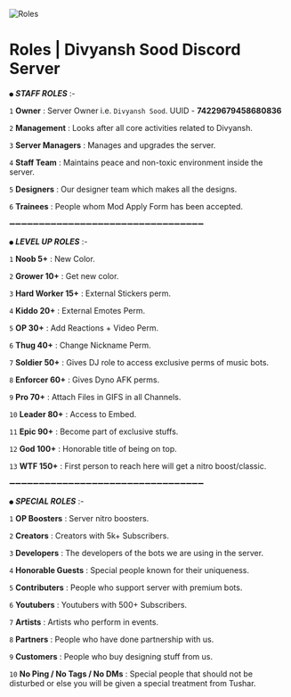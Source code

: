 ![Roles](https://user-images.githubusercontent.com/88816011/166412856-7add8fbf-fa72-456e-9250-b1d5ea14678e.png)

# Roles | Divyansh Sood Discord Server

` ● ` ___STAFF ROLES___ :-

` 1 ` **Owner** : Server Owner i.e. `Divyansh Sood`. UUID - **74229679458680836**

` 2 ` **Management** : Looks after all core activities related to Divyansh.

` 3 ` **Server Managers** : Manages and upgrades the server.

` 4 ` **Staff Team** : Maintains peace and non-toxic environment inside the server.

` 5 ` **Designers** : Our designer team which makes all the designs.

` 6 ` **Trainees** : People whom Mod Apply Form has been accepted.

➖➖➖➖➖➖➖➖➖➖➖➖➖➖➖➖➖➖➖➖➖➖➖➖➖➖➖➖➖➖➖➖➖

` ● ` ___LEVEL UP ROLES___ :-

` 1 ` **Noob 5+** : New Color.

` 2 ` **Grower 10+** : Get new color.

` 3 ` **Hard Worker 15+** : External Stickers perm.

` 4 ` **Kiddo 20+** : External Emotes Perm.

` 5 ` **OP 30+** : Add Reactions + Video Perm.

` 6 ` **Thug 40+** : Change Nickname Perm.

` 7 ` **Soldier 50+** : Gives DJ role to access exclusive perms of music bots.

` 8 ` **Enforcer 60+** : Gives Dyno AFK perms.

` 9 ` **Pro 70+** : Attach Files in GIFS in all Channels.

` 10 ` **Leader 80+** : Access to Embed.

` 11 ` **Epic 90+** : Become part of exclusive stuffs.

` 12 ` **God 100+** : Honorable title of being on top.

` 13 ` **WTF 150+** : First person to reach here will get a nitro boost/classic.

➖➖➖➖➖➖➖➖➖➖➖➖➖➖➖➖➖➖➖➖➖➖➖➖➖➖➖➖➖➖➖➖➖

` ● ` ___SPECIAL ROLES___ :-

` 1 ` **OP Boosters** : Server nitro boosters.

` 2 ` **Creators** : Creators with 5k+ Subscribers.

` 3 ` **Developers** : The developers of the bots we are using in the server.

` 4 ` **Honorable Guests** :  Special people known for their uniqueness.

` 5 ` **Contributers** : People who support server with premium bots.

` 6 ` **Youtubers** : Youtubers with 500+ Subscribers.

` 7 ` **Artists** : Artists who perform in events. 

` 8 ` **Partners** : People who have done partnership with us.

` 9 ` **Customers** : People who buy designing stuff from us.

` 10 ` **No Ping / No Tags / No DMs** : Special people that should not be disturbed or else you will be given a special treatment from Tushar.
